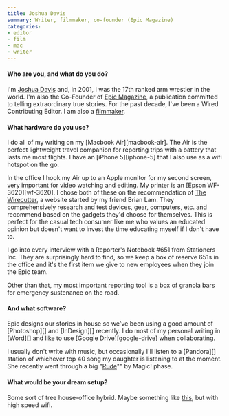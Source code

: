 ```yaml
---
title: Joshua Davis
summary: Writer, filmmaker, co-founder (Epic Magazine)
categories:
- editor
- film
- mac
- writer
---
```


#### Who are you, and what do you do?

I'm [Joshua Davis](http://www.joshuadavis.net/ "Joshua's website.") and, in 2001, I was the 17th ranked arm wrestler in the world. I'm also the Co-Founder of [Epic Magazine](http://www.epicmagazine.com/ "A magazine of true stories."), a publication committed to telling extraordinary true stories. For the past decade, I've been a Wired Contributing Editor. I am also a [filmmaker](http://www.imdb.com/name/nm0202952/ "Joshua's IMDB entry.").

#### What hardware do you use?

I do all of my writing on my [Macbook Air][macbook-air]. The Air is the perfect lightweight travel companion for reporting trips with a battery that lasts me most flights. I have an [iPhone 5][iphone-5] that I also use as a wifi hotspot on the go.

In the office I hook my Air up to an Apple monitor for my second screen, very important for video watching and editing. My printer is an [Epson WF-3620][wf-3620]. I chose both of these on the recommendation of [The Wirecutter](http://thewirecutter.com/ "A tech research and review site."), a website started by my friend Brian Lam. They comprehensively research and test devices, gear, computers, etc. and recommend based on the gadgets they'd choose for themselves. This is perfect for the casual tech consumer like me who values an educated opinion but doesn't want to invest the time educating myself if I don't have to.

I go into every interview with a Reporter's Notebook #651 from Stationers Inc. They are surprisingly hard to find, so we keep a box of reserve 651s in the office and it's the first item we give to new employees when they join the Epic team.

Other than that, my most important reporting tool is a box of granola bars for emergency sustenance on the road.

#### And what software?

Epic designs our stories in house so we've been using a good amount of [Photoshop][] and [InDesign][] recently. I do most of my personal writing in [Word][] and like to use [Google Drive][google-drive] when collaborating.

I usually don't write with music, but occasionally I'll listen to a [Pandora][] station of whichever top 40 song my daughter is listening to at the moment. She recently went through a big "[Rude](https://www.youtube.com/watch?v=PIh2xe4jnpk "The film clip for 'Rude' on YouTube.")"" by Magic! phase.

#### What would be your dream setup?

Some sort of tree house-office hybrid. Maybe something like [this](http://updatedhome.com/amazing-tree-house-homes/ "An article about fancy tree house homes."), but with high speed wifi.
